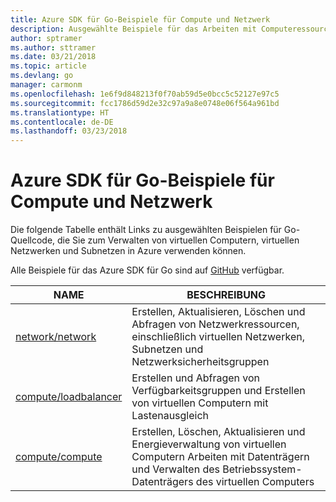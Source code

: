 ```yaml
---
title: Azure SDK für Go-Beispiele für Compute und Netzwerk
description: Ausgewählte Beispiele für das Arbeiten mit Computeressourcen wie virtuellen Computern und virtuellen Netzwerken aus dem Azure SDK für Go
author: sptramer
ms.author: sttramer
ms.date: 03/21/2018
ms.topic: article
ms.devlang: go
manager: carmonm
ms.openlocfilehash: 1e6f9d848213f0f70ab59d5e0bcc5c52127e97c5
ms.sourcegitcommit: fcc1786d59d2e32c97a9a8e0748e06f564a961bd
ms.translationtype: HT
ms.contentlocale: de-DE
ms.lasthandoff: 03/23/2018
---
```

# <a name="azure-sdk-for-go-samples-for-compute-and-networking"></a>Azure SDK für Go-Beispiele für Compute und Netzwerk

Die folgende Tabelle enthält Links zu ausgewählten Beispielen für Go-Quellcode, die Sie zum Verwalten von virtuellen Computern, virtuellen Netzwerken und Subnetzen in Azure verwenden können. 

Alle Beispiele für das Azure SDK für Go sind auf [GitHub](https://github.com/Azure-Samples/azure-sdk-for-go-samples) verfügbar.

| NAME | BESCHREIBUNG |
|------|-------------|
| [network/network](https://github.com/Azure-Samples/azure-sdk-for-go-samples/blob/master/network/network.go) | Erstellen, Aktualisieren, Löschen und Abfragen von Netzwerkressourcen, einschließlich virtuellen Netzwerken, Subnetzen und Netzwerksicherheitsgruppen |
| [compute/loadbalancer](https://github.com/Azure-Samples/azure-sdk-for-go-samples/blob/master/compute/loadbalancer.go) | Erstellen und Abfragen von Verfügbarkeitsgruppen und Erstellen von virtuellen Computern mit Lastenausgleich |
| [compute/compute](https://github.com/Azure-Samples/azure-sdk-for-go-samples/blob/master/compute/compute.go) | Erstellen, Löschen, Aktualisieren und Energieverwaltung von virtuellen Computern Arbeiten mit Datenträgern und Verwalten des Betriebssystem-Datenträgers des virtuellen Computers |
